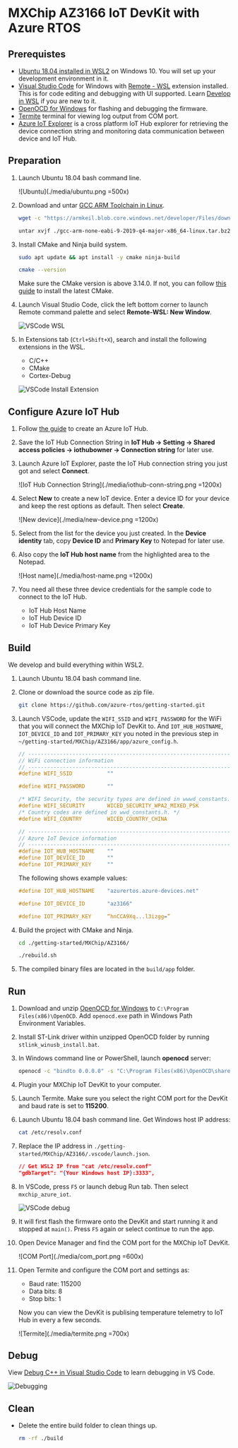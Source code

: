 # MXChip AZ3166 IoT DevKit with Azure RTOS

## Prerequistes

* [Ubuntu 18.04 installed in WSL2](https://docs.microsoft.com/windows/wsl/wsl2-install) on Windows 10. You will set up your development environment in it.
* [Visual Studio Code](https://code.visualstudio.com/) for Windows with [Remote - WSL](https://marketplace.visualstudio.com/items?itemName=ms-vscode-remote.remote-wsl) extension installed. This is for code editing and debugging with UI supported. Learn [Develop in WSL](https://code.visualstudio.com/docs/remote/wsl) if you are new to it.
* [OpenOCD for Windows](https://gnutoolchains.com/arm-eabi/openocd/) for flashing and debugging the firmware.
* [Termite](https://www.compuphase.com/software_termite.htm) terminal for viewing log output from COM port.
* [Azure IoT Explorer](https://github.com/Azure/azure-iot-explorer/releases) is a cross platform IoT Hub explorer for retrieving the device connection string and monitoring data communication between device and IoT Hub.

## Preparation

1. Launch Ubuntu 18.04 bash command line.

    ![Ubuntu](./media/ubuntu.png =500x)

1. Download and untar [GCC ARM Toolchain in Linux](https://developer.arm.com/tools-and-software/open-source-software/developer-tools/gnu-toolchain/gnu-rm/downloads).

    ```bash
    wget -c "https://armkeil.blob.core.windows.net/developer/Files/downloads/gnu-rm/9-2019q4/gcc-arm-none-eabi-9-2019-q4-major-x86_64-linux.tar.bz2"

    untar xvjf ./gcc-arm-none-eabi-9-2019-q4-major-x86_64-linux.tar.bz2 ~/tools/.
    ```

1. Install CMake and Ninja build system.

    ```bash
    sudo apt update && apt install -y cmake ninja-build

    cmake --version
    ```
    Make sure the CMake version is above 3.14.0. If not, you can follow [this guide](https://apt.kitware.com/) to install the latest CMake.

1. Launch Visual Studio Code, click the left bottom corner to launch Remote command palette and select **Remote-WSL: New Window**.

    ![VSCode WSL](./media/vscode-wsl.png)

1. In Extensions tab (`Ctrl+Shift+X`), search and install the following extensions in the WSL.

    * C/C++
    * CMake
    * Cortex-Debug

    ![VSCode Install Extension](./media/vscode-install-ext.png)

## Configure Azure IoT Hub

1. Follow [the guide](https://docs.microsoft.com/azure/iot-hub/iot-hub-create-through-portal) to create an Azure IoT Hub.

1. Save the IoT Hub Connection String in **IoT Hub -> Setting -> Shared access policies -> iothubowner -> Connection string** for later use.

1. Launch Azure IoT Explorer, paste the IoT Hub connection string you just
got and select **Connect**.

    ![IoT Hub Connection String](./media/iothub-conn-string.png =1200x)

1. Select **New** to create a new IoT device. Enter a device ID for your device
and keep the rest options as default. Then select **Create**.

    ![New device](./media/new-device.png =1200x)

1. Select from the list for the device you just created. In the **Device identity**
tab, copy **Device ID** and **Primary Key** to Notepad for later use.

1. Also copy the **IoT Hub host name** from the highlighted area to the
Notepad.

    ![Host name](./media/host-name.png =1200x)

1. You need all these three device credentials for the sample code
to connect to the IoT Hub.
    * IoT Hub Host Name
    * IoT Hub Device ID
    * IoT Hub Device Primary Key

## Build

We develop and build everything within WSL2.

1. Launch Ubuntu 18.04 bash command line.

1. Clone or download the source code as zip file.

    ```bash
    git clone https://github.com/azure-rtos/getting-started.git
    ```

1. Launch VSCode, update the `WIFI_SSID` and `WIFI_PASSWORD` for the WiFi that you will connect the MXChip IoT DevKit to. And `IOT_HUB_HOSTNAME`, `IOT_DEVICE_ID` and `IOT_PRIMARY_KEY` you noted in the previous step in `~/getting-started/MXChip/AZ3166/app/azure_config.h`.

    ```c
    // ----------------------------------------------------------------------------
    // WiFi connection information
    // ----------------------------------------------------------------------------
    #define WIFI_SSID           ""

    #define WIFI_PASSWORD       ""

    /* WIFI Security, the security types are defined in wwwd_constants.h.  */
    #define WIFI_SECURITY       WICED_SECURITY_WPA2_MIXED_PSK
    /* Country codes are defined in wwd_constants.h. */
    #define WIFI_COUNTRY        WICED_COUNTRY_CHINA

    // ----------------------------------------------------------------------------
    // Azure IoT Device information
    // ----------------------------------------------------------------------------
    #define IOT_HUB_HOSTNAME    ""
    #define IOT_DEVICE_ID       ""
    #define IOT_PRIMARY_KEY     ""
    ```

    The following shows example values:

    ```c
    #define IOT_HUB_HOSTNAME    "azurertos.azure-devices.net"

    #define IOT_DEVICE_ID       "az3166"

    #define IOT_PRIMARY_KEY     “hnCCA9Xq...l3izgg=”
    ```

1. Build the project with CMake and Ninja.

    ```bash
    cd ./getting-started/MXChip/AZ3166/

    ./rebuild.sh
    ```

1. The compiled binary files are located in the `build/app` folder.

## Run

1. Download and unzip [OpenOCD for Windows](https://gnutoolchains.com/arm-eabi/openocd/) to `C:\Program Files(x86)\OpenOCD`. Add `openocd.exe` path in Windows Path Environment Variables.

1. Install ST-Link driver within unzipped OpenOCD folder by running `stlink_winusb_install.bat`.

1. In Windows command line or PowerShell, launch **openocd** server:

    ```cmd
    openocd -c "bindto 0.0.0.0" -s "C:\Program Files(x86)\OpenOCD\share\openocd\scripts" -f interface/stlink.cfg -f target/stm32f4x.cfg
    ```

1. Plugin your MXChip IoT DevKit to your computer.

1. Launch Termite. Make sure you select the right COM port for the DevKit and baud rate is set to **115200**.

1. Launch Ubuntu 18.04 bash command line. Get Windows host IP address:

    ```bash
    cat /etc/resolv.conf
    ```

1. Replace the IP address in `./getting-started/MXChip/AZ3166/.vscode/launch.json`.

    ```json
    // Get WSL2 IP from "cat /etc/resolv.conf"
    "gdbTarget": "{Your Windows host IP}:3333",
    ```

1. In VSCode, press `F5` or launch debug Run tab. Then select `mxchip_azure_iot`.

    ![VSCode debug](./media/launch.png)

1. It will first flash the firmware onto the DevKit and start running it and stopped at `main()`. Press `F5` again or select continue to run the app.

1. Open Device Manager and find the COM port for the MXChip IoT DevKit.

    ![COM Port](./media/com_port.png =600x)

1. Open Termite and configure the COM port and settings as:

    * Baud rate: 115200
    * Data bits: 8
    * Stop bits: 1

    Now you can view the DevKit is publising temperature telemetry to IoT Hub in every a few seconds.

    ![Termite](./media/termite.png =700x)

## Debug

View [Debug C++ in Visual Studio Code](https://code.visualstudio.com/docs/cpp/cpp-debug) to learn debugging in VS Code.

![Debugging](./media/debugging.png)

## Clean

* Delete the entire build folder to clean things up.

    ```bash
    rm -rf ./build
    ```